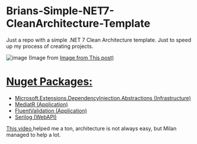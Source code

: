 # Brians-Simple-NET7-CleanArchitecture-Template
Just a repo with a simple .NET 7 Clean Architecture template. Just to speed up my process of creating projects.

![image](https://github.com/brianzzs/Brians-Simple-NET7-CleanArchitecture-Template/assets/64925828/aff9fd60-221f-496d-8613-43bbd3188b88)
(Image from <a href="https://medium.com/dotnet-hub/clean-architecture-with-dotnet-and-dotnet-core-aspnetcore-overview-introduction-getting-started-ec922e53bb97" target="_blank" > Image from This post)



# Nuget Packages:

* Microsoft.Extensions.DependencyInjection.Abstractions (Infrastructure)
* MediatR (Application)
* FluentValidation (Application)
* Serilog (WebAPI)

<a href="https://www.youtube.com/watch?v=fe4iuaoxGbA" target="_blank"> This video </a>helped me a ton, architecture is not always easy, but Milan managed to help a lot. 


